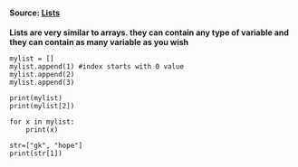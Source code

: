 #### Source: [Lists](https://www.learnpython.org/en/Lists)

**Lists are very similar to arrays. they can contain any type of variable and they can contain as many variable as you wish**

```
mylist = []
mylist.append(1) #index starts with 0 value
mylist.append(2)
mylist.append(3)

print(mylist)
print(mylist[2])

for x in mylist:
    print(x)

str=["gk", "hope"]
print(str[1])
```

